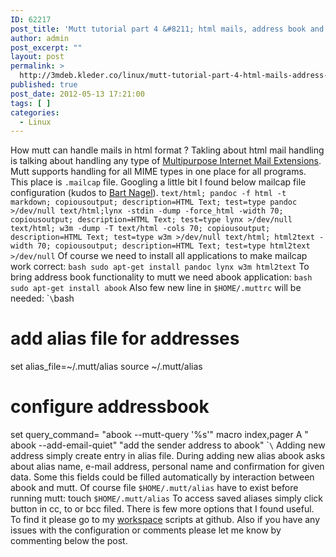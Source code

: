 ```yaml
---
ID: 62217
post_title: 'Mutt tutorial part 4 &#8211; html mails, address book and other useful features'
author: admin
post_excerpt: ""
layout: post
permalink: >
  http://3mdeb.kleder.co/linux/mutt-tutorial-part-4-html-mails-address-book-and-other-useful-features/
published: true
post_date: 2012-05-13 17:21:00
tags: [ ]
categories:
  - Linux
---
```

How mutt can handle mails in html format ? Takling about html mail handling is talking about handling any type of [Multipurpose Internet Mail Extensions][1]. Mutt supports handling for all MIME types in one place for all programs. This place is `.mailcap` file. Googling a little bit I found below mailcap file configuration (kudos to [Bart Nagel][2]). `text/html; pandoc -f html -t markdown; copiousoutput; description=HTML Text; test=type pandoc >/dev/null
text/html;lynx -stdin -dump -force_html -width 70; copiousoutput; description=HTML Text; test=type lynx >/dev/null
text/html; w3m -dump -T text/html -cols 70; copiousoutput; description=HTML Text; test=type w3m >/dev/null
text/html; html2text -width 70; copiousoutput; description=HTML Text; test=type html2text >/dev/null` Of course we need to install all applications to make mailcap work correct: `bash
sudo apt-get install pandoc lynx w3m html2text` To bring address book functionality to mutt we need abook application: `bash
sudo apt-get install abook` Also few new line in `$HOME/.muttrc` will be needed: \``\`bash

# add alias file for addresses

set alias_file=~/.mutt/alias source ~/.mutt/alias

# configure addressbook

set query_command= "abook --mutt-query '%s'" macro index,pager A " abook --add-email-quiet" "add the sender address to abook" \``\` Adding new address simply create entry in alias file. During adding new alias abook asks about alias name, e-mail address, personal name and confirmation for given data. Some this fields could be filled automatically by interaction between abook and mutt. Of course file `$HOME/.mutt/alias` have to exist before running mutt: touch `$HOME/.mutt/alias` To access saved aliases simply click button in cc, to or bcc filed. There is few more options that I found useful. To find it please go to my [workspace][3] scripts at github. Also if you have any issues with the configuration or comments please let me know by commenting below the post.

 [1]: http://en.wikipedia.org/wiki/MIME
 [2]: http://trembits.blogspot.com/2011/12/viewing-html-in-mutt.html
 [3]: https://github.com/pietrushnic/workspace